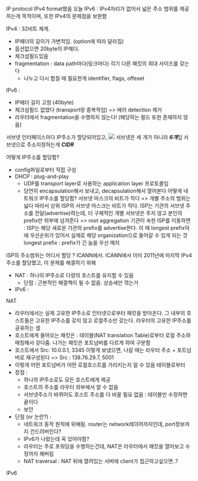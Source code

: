 IP protocol
IPv4 format했음
오늘 IPv6 : IPv4자리가 없어서 넓은 주소 범위를 제공하는게 목적이며, 또한 IPv4의 문제점을 보완함

IPv4 : 32비트 체계. 
- IP헤더의 길이가 가변적임. (option에 따라 달라짐)
- 옵션없으면 20byte의 IP헤더. 
- 체크섬필드있음
- fragmentation : data path마다(링크마다) 각기 다른 패킷의 최대 사이즈를 갖는다 
	- 나누고 다시 합칠 때 필요한게 identifier, flags, offeset

IPv6 : 
- IP헤더 길이 고정 (40byte)
- 체크섬필드 없앴다 (transport랑 중복적임) => 에러 detection 제거
- 라우터에서 fragmentation을 수행하지 않는다! (해당하는 필드 또한 존재하지 않음)

서브넷
인터페이스마다 IP주소가 할당되어있고, 
![](https://i.imgur.com/QhY4v8N.png)
서브넷은 세 개가 아니라 ***6개***임
서브넷으로 주소지정하는게 ***CIDR***

어떻게 IP주소를 할당함?
- config파일로부터 직접 구성
- DHCP : plug-and-play
	- UDP를 transport layer로 사용하는 application layer 프로토콜임
	- 당연히 encapsulation해서 보내고, decapsulation해서 열어본다
어떻게 네트워크 IP주소를 할당함?
서브넷 마스크의 비트가 작다 => 개별 주소의 범위는 넓다
따라서 상위 ISP의 서브넷 마스크는 비트가 작다.
ISP는 기관의 서브넷 주소를 전달(advertise)하는데, 더 구체적인 개별 서브넷은 주지 않고 본인의 prefix만 외부에 넘겨준다
=> root aggregation
기관이 속한 ISP를 이동하면 : ISP는 해당 새로운 기관의 prefix를 advertise한다. 이 때 longest prefix덕에 우선순위가 있어서 실제로 해당 organization으로 들어갈 수 있게 되는 것
longest prefix : prefix가 긴 놈을 우선 매치

ISP의 주소범위는 어디서 할당 ? ICANN에서.
ICANN에서 이미 2011년에 마지막 IPv4 주소를 할당했고,
이 문제를 해결하기 위해
- NAT : 하나의 IP주소로 다량의 호스트를 유지할 수 있음
	- 단점 : 근본적인 해결책이 될 수 없음. 상승세만 꺾는거
- IPv6 : 

 NAT
 - 라우터에서는 실제 고유한 IP주소로 인터넷으로부터 패킷을 받아온다. 그 내부의 호스트들은 고유한 IP주소를 갖지 않고 로컬주소만 갖는다. 라우터의 고유한 IP주소를 공유하는 셈
- 호스트에게 들어오는 패킷은 : 테이블(NAT translation Table)로부터 로컬 주소와 매칭해서 갖다줌. 나가는 패킷은 포트넘버를 다르게 하여 구분함
- 호스트에서 Src: 10.0.0.1, 3345 이렇게 보냈으면, 나갈 때는 라우터 주소 + 포트넘버로 재구성된다 => Src : 138.76.29.7, 5001
- 이렇게 어떤 포트넘버가 어떤 로컬호스트를 가리키는지 알 수 있음 테이블로부터
- 장점 :
	 - 하나의 IP주소로도 모든 호스트에게 제공
	 -  호스트의 주소를 라우터 외부에서 알 수 없음
	 - 서브넷주소가 바뀌어도 호스트 주소를 다 바꿀 필요 없음 : 테이블만 수정하면 끝이다
	 - 보안
- 단점 (or 논란?) : 
	- 네트워크 동작 원칙에 위배됨. router는 network레이어까지인데, port정보까지 건드려버린다?
	- IPv6가 나왔는데 꼭 있어야함?
	- 라우터는 주로 포워딩을 수행하는건데, NAT은 라우터에서 패킷을 열어보고 수정까지 해버림
	- NAT traversal : NAT 뒤에 열려있는 서버에 client가 접근하고싶으면..?

IPv6
